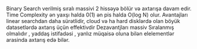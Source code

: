 Binary Search  verilmiş sıralı massivi 2 hissəyə bölür və axtarışa davam edir. 
Time Complexity ən yaxşı halda 0(1) ən pis halda  O(log N) olur.
Avantajları linear searchdan daha sürətlidir,  cloud və ha hard disklərdə olan böyük datasetlərdə axtarış üçün effektivdir
Dezavantjları  massiv Sıralanmış olmalıdır , yaddaş istifadəsi , yanlız müqaisə oluna bilən elelementlər arasinda axtarış edə bilər.
